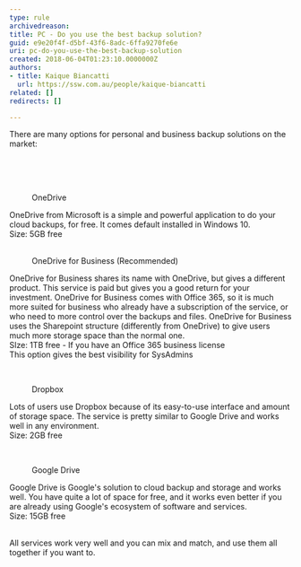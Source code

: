 ```yaml
---
type: rule
archivedreason: 
title: PC - Do you use the best backup solution?
guid: e9e20f4f-d5bf-43f6-8adc-6ffa9270fe6e
uri: pc-do-you-use-the-best-backup-solution
created: 2018-06-04T01:23:10.0000000Z
authors:
- title: Kaique Biancatti
  url: https://ssw.com.au/people/kaique-biancatti
related: []
redirects: []

---
```



There are many options for personal and business backup solutions on the market&#58;<br>
<br><excerpt class='endintro'></excerpt><br>
<p class="ssw15-rteElement-P"> ​​​<br></p><dd class="ssw15-rteElement-FigureGood"> OneDrive<br></dd><p class="ssw15-rteElement-P">OneDrive from Microsoft is a simple and powerful application to do your cloud backups, for free. It comes default installed in Windows 10. <br>Size&#58; 5GB free<br><br></p><dd class="ssw15-rteElement-FigureGood">OneDrive for Business (Recommended)<br></dd><p class="ssw15-rteElement-P">OneDrive for Business shares its name with OneDrive, but gives a different product. This service is paid&#160;but gives you a good return for your investment. OneDrive for Business comes with Office 365, so it is much more suited for business who already have a subscription of the service, or who need to more control over the backups and files. OneDrive for Business uses the Sharepoint structure (differently&#160;from&#160;OneDrive) to give users much more storage space than the normal one.<br>SIze&#58; 1TB free - If you have an Office 365 business license<br>This option gives the best visibility for SysAdmins<br></p><p class="ssw15-rteElement-P"><br></p><dd class="ssw15-rteElement-FigureGood">Dropbox<br></dd><p class="ssw15-rteElement-P">Lots of users use Dropbox because of its easy-to-use interface and amount of storage space. The service is pretty similar to Google Drive and works well in any environment.<br>Size&#58; 2GB free<br></p><p class="ssw15-rteElement-P"><br></p><dd class="ssw15-rteElement-FigureGood">Google Drive<br></dd><p>Google Drive is Google's solution to cloud backup and storage and works well. You have quite a lot of space for free, and it works even better if you are already using Google's ecosystem of software and services.<br>Size&#58; 15GB free<br><br></p><p>​All services work very well and you can mix and match, and use them all together if you want to.<br></p>



